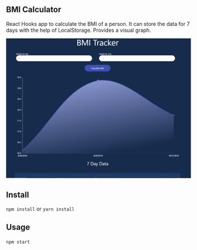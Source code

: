 ## BMI Calculator
React Hooks app to calculate the BMI of a person. It can store the data for 7 days with the help of LocalStorage.
Provides a visual graph.

![](images/1.jpg)

## Install

`npm install` or `yarn install`

## Usage

`npm start`
